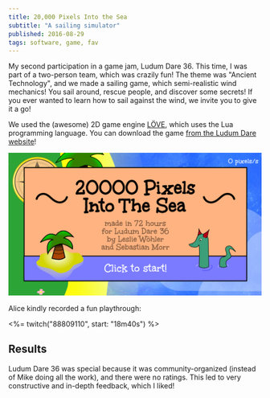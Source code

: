 ```yaml
---
title: 20,000 Pixels Into the Sea
subtitle: "A sailing simulator"
published: 2016-08-29
tags: software, game, fav
---
```


My second participation in a game jam, Ludum Dare 36. This time, I was part of a two-person team, which was crazily fun! The theme was "Ancient Technology", and we made a sailing game, which semi-realistic wind mechanics! You sail around, rescue people, and discover some secrets! If you ever wanted to learn how to sail against the wind, we invite you to give it a go!

We used the (awesome) 2D game engine [LÖVE](https://love2d.org/), which uses the Lua programming language. You can download the game [from the Ludum Dare website](http://ludumdare.com/compo/ludum-dare-36/?action=preview&uid=64665)!

[![Screenshot of "20,000 Pixels Into The Sea"](title.png)](http://ludumdare.com/compo/ludum-dare-36/?action=preview&uid=64665)

Alice kindly recorded a fun playthrough:

<%= twitch("88809110", start: "18m40s") %>

## Results

Ludum Dare 36 was special because it was community-organized (instead of Mike doing all the work), and there were no ratings. This led to very constructive and in-depth feedback, which I liked!

